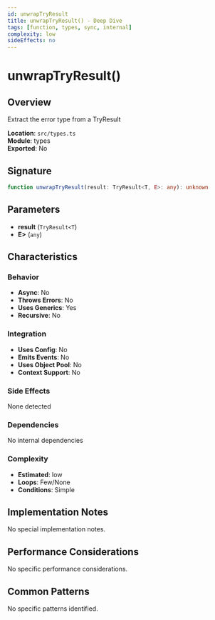 ```yaml
---
id: unwrapTryResult
title: unwrapTryResult() - Deep Dive
tags: [function, types, sync, internal]
complexity: low
sideEffects: no
---
```


# unwrapTryResult()

## Overview
Extract the error type from a TryResult

**Location**: `src/types.ts`  
**Module**: types  
**Exported**: No  

## Signature
```typescript
function unwrapTryResult(result: TryResult<T, E>: any): unknown
```

## Parameters
- **result** (`TryResult<T`)
- **E>** (`any`)

## Characteristics

### Behavior
- **Async**: No
- **Throws Errors**: No
- **Uses Generics**: Yes
- **Recursive**: No

### Integration
- **Uses Config**: No
- **Emits Events**: No
- **Uses Object Pool**: No
- **Context Support**: No

### Side Effects
None detected

### Dependencies
No internal dependencies

### Complexity
- **Estimated**: low
- **Loops**: Few/None
- **Conditions**: Simple



## Implementation Notes
No special implementation notes.

## Performance Considerations
No specific performance considerations.

## Common Patterns
No specific patterns identified.
